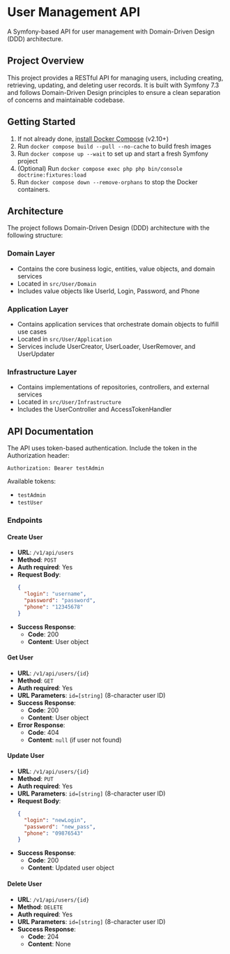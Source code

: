 # User Management API

A Symfony-based API for user management with Domain-Driven Design (DDD) architecture.

## Project Overview

This project provides a RESTful API for managing users, including creating, retrieving, updating, and deleting user records. It is built with Symfony 7.3 and follows Domain-Driven Design principles to ensure a clean separation of concerns and maintainable codebase.

## Getting Started

1. If not already done, [install Docker Compose](https://docs.docker.com/compose/install/) (v2.10+)
2. Run `docker compose build --pull --no-cache` to build fresh images
3. Run `docker compose up --wait` to set up and start a fresh Symfony project
4. (Optional) Run `docker compose exec php php bin/console doctrine:fixtures:load`
5. Run `docker compose down --remove-orphans` to stop the Docker containers.

## Architecture

The project follows Domain-Driven Design (DDD) architecture with the following structure:

### Domain Layer
- Contains the core business logic, entities, value objects, and domain services
- Located in `src/User/Domain`
- Includes value objects like UserId, Login, Password, and Phone

### Application Layer
- Contains application services that orchestrate domain objects to fulfill use cases
- Located in `src/User/Application`
- Services include UserCreator, UserLoader, UserRemover, and UserUpdater

### Infrastructure Layer
- Contains implementations of repositories, controllers, and external services
- Located in `src/User/Infrastructure`
- Includes the UserController and AccessTokenHandler

## API Documentation

The API uses token-based authentication. Include the token in the Authorization header:
```
Authorization: Bearer testAdmin
```

Available tokens:
- `testAdmin`
- `testUser`

### Endpoints

#### Create User
- **URL**: `/v1/api/users`
- **Method**: `POST`
- **Auth required**: Yes
- **Request Body**:
  ```json
  {
    "login": "username",
    "password": "password",
    "phone": "12345678"
  }
  ```
- **Success Response**: 
  - **Code**: 200
  - **Content**: User object

#### Get User
- **URL**: `/v1/api/users/{id}`
- **Method**: `GET`
- **Auth required**: Yes
- **URL Parameters**: `id=[string]` (8-character user ID)
- **Success Response**: 
  - **Code**: 200
  - **Content**: User object
- **Error Response**: 
  - **Code**: 404
  - **Content**: `null` (if user not found)

#### Update User
- **URL**: `/v1/api/users/{id}`
- **Method**: `PUT`
- **Auth required**: Yes
- **URL Parameters**: `id=[string]` (8-character user ID)
- **Request Body**:
  ```json
  {
    "login": "newLogin",
    "password": "new_pass",
    "phone": "09876543"
  }
  ```
- **Success Response**: 
  - **Code**: 200
  - **Content**: Updated user object

#### Delete User
- **URL**: `/v1/api/users/{id}`
- **Method**: `DELETE`
- **Auth required**: Yes
- **URL Parameters**: `id=[string]` (8-character user ID)
- **Success Response**: 
  - **Code**: 204
  - **Content**: None



